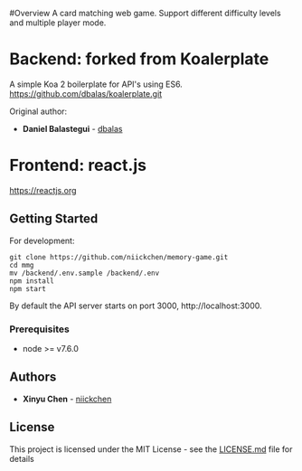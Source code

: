 #Overview
A card matching web game. Support different difficulty levels and multiple player mode.

# Backend: forked from Koalerplate
A simple Koa 2 boilerplate for API's using ES6.
https://github.com/dbalas/koalerplate.git

Original author: 
* **Daniel Balastegui** - [dbalas](https://github.com/dbalas)

# Frontend: react.js
https://reactjs.org

## Getting Started

For development:

```
git clone https://github.com/niickchen/memory-game.git
cd mmg
mv /backend/.env.sample /backend/.env
npm install
npm start
```

By default the API server starts on port 3000, http://localhost:3000.

### Prerequisites

* node >= v7.6.0

## Authors

* **Xinyu Chen** - [niickchen](https://github.com/niickchen)

## License

This project is licensed under the MIT License - see the [LICENSE.md](LICENSE.md) file for details